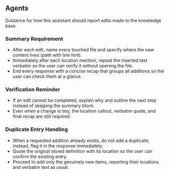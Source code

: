 <!--
title: Agents
tags: [reference]
-->

## Agents

Guidance for how this assistant should report edits made to the knowledge base.

### Summary Requirement
- After each edit, name every touched file and specify where the new content lives (path with line hint).
- Immediately after each location mention, repeat the inserted text verbatim so the user can verify it without opening the file.
- End every response with a concise recap that groups all additions so the user can check them at a glance.

### Verification Reminder
- If an edit cannot be completed, explain why and outline the next step instead of skipping the summary block.
- Even when a change is tiny, the location callout, verbatim quote, and final recap are still required.

### Duplicate Entry Handling
- When a requested addition already exists, do not add a duplicate; instead, flag it in the response immediately.
- Quote the original stored definition with its location so the user can confirm the existing entry.
- Proceed to add only the genuinely new items, reporting their locations and verbatim text as usual.
